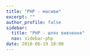 ```yaml
---
title: "PHP - масиви"
excerpt: ""
author_profile: false
sidebar:
  title: "PHP - шлях вивчення"
  nav: sidebar-php
date: 2018-06-19 18:00  
---
```



![]()